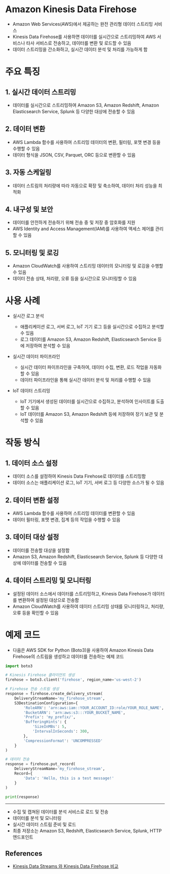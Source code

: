 # Amazon Kinesis Data Firehose
- Amazon Web Services(AWS)에서 제공하는 완전 관리형 데이터 스트리밍 서비스
- Kinesis Data Firehose를 사용하면 데이터를 실시간으로 스트리밍하여 AWS 서비스나 타사 서비스로 전송하고, 데이터를 변환 및 로드할 수 있음
- 데이터 스트리밍을 간소화하고, 실시간 데이터 분석 및 처리를 가능하게 함

# 주요 특징
## 1. 실시간 데이터 스트리밍
- 데이터를 실시간으로 스트리밍하여 Amazon S3, Amazon Redshift, Amazon Elasticsearch Service, Splunk 등 다양한 대상에 전송할 수 있음

## 2. 데이터 변환
- AWS Lambda 함수를 사용하여 스트리밍 데이터의 변환, 필터링, 포맷 변경 등을 수행할 수 있음
- 데이터 형식을 JSON, CSV, Parquet, ORC 등으로 변환할 수 있음

## 3. 자동 스케일링
- 데이터 스트림의 처리량에 따라 자동으로 확장 및 축소하여, 데이터 처리 성능을 최적화


## 4. 내구성 및 보안
- 데이터를 안전하게 전송하기 위해 전송 중 및 저장 중 암호화를 지원
- AWS Identity and Access Management(IAM)를 사용하여 액세스 제어를 관리할 수 있음

## 5. 모니터링 및 로깅
- Amazon CloudWatch를 사용하여 스트리밍 데이터의 모니터링 및 로깅을 수행할 수 있음
- 데이터 전송 상태, 처리량, 오류 등을 실시간으로 모니터링할 수 있음

# 사용 사례
- 실시간 로그 분석
    - 애플리케이션 로그, 서버 로그, IoT 기기 로그 등을 실시간으로 수집하고 분석할 수 있음
    - 로그 데이터를 Amazon S3, Amazon Redshift, Elasticsearch Service 등에 저장하여 분석할 수 있음

- 실시간 데이터 파이프라인
    - 실시간 데이터 파이프라인을 구축하여, 데이터 수집, 변환, 로드 작업을 자동화할 수 있음
    - 데이터 파이프라인을 통해 실시간 데이터 분석 및 처리를 수행할 수 있음

- IoT 데이터 스트리밍
    - IoT 기기에서 생성된 데이터를 실시간으로 수집하고, 분석하여 인사이트를 도출할 수 있음
    - IoT 데이터를 Amazon S3, Amazon Redshift 등에 저장하여 장기 보관 및 분석할 수 있음

# 작동 방식
## 1. 데이터 소스 설정
- 데이터 소스를 설정하여 Kinesis Data Firehose로 데이터를 스트리밍함
- 데이터 소스는 애플리케이션 로그, IoT 기기, 서버 로그 등 다양한 소스가 될 수 있음

## 2. 데이터 변환 설정
- AWS Lambda 함수를 사용하여 스트리밍 데이터를 변환할 수 있음
- 데이터 필터링, 포맷 변경, 집계 등의 작업을 수행할 수 있음

## 3. 데이터 대상 설정
- 데이터를 전송할 대상을 설정함
- Amazon S3, Amazon Redshift, Elasticsearch Service, Splunk 등 다양한 대상에 데이터를 전송할 수 있음

## 4. 데이터 스트리밍 및 모니터링
- 설정된 데이터 소스에서 데이터를 스트리밍하고, Kinesis Data Firehose가 데이터를 변환하여 설정된 대상으로 전송함
- Amazon CloudWatch를 사용하여 데이터 스트리밍 상태를 모니터링하고, 처리량, 오류 등을 확인할 수 있음


# 예제 코드
- 다음은 AWS SDK for Python (Boto3)을 사용하여 Amazon Kinesis Data Firehose의 스트림을 생성하고 데이터를 전송하는 예제 코드
```python
import boto3

# Kinesis Firehose 클라이언트 생성
firehose = boto3.client('firehose', region_name='us-west-2')

# Firehose 전송 스트림 생성
response = firehose.create_delivery_stream(
    DeliveryStreamName='my_firehose_stream',
    S3DestinationConfiguration={
        'RoleARN': 'arn:aws:iam::YOUR_ACCOUNT_ID:role/YOUR_ROLE_NAME',
        'BucketARN': 'arn:aws:s3:::YOUR_BUCKET_NAME',
        'Prefix': 'my_prefix/',
        'BufferingHints': {
            'SizeInMBs': 5,
            'IntervalInSeconds': 300,
        },
        'CompressionFormat': 'UNCOMPRESSED'
    }
)

# 데이터 전송
response = firehose.put_record(
    DeliveryStreamName='my_firehose_stream',
    Record={
        'Data': 'Hello, this is a test message!'
    }
)

print(response)
```

---

- 수집 및 캡쳐된 데이터를 분석 서비스로 로드 및 전송
- 데이터를 분석 및 모니터링
- 실시간 데이터 스트림 준비 및 로드
- 최종 저장소는 Amazon S3, Redshift, Elasticsearch Service, Splunk, HTTP 엔드포인트

## References
- [Kinesis Data Streams 와 Kinesis Data Firehose 비교](https://may9noy.tistory.com/441)